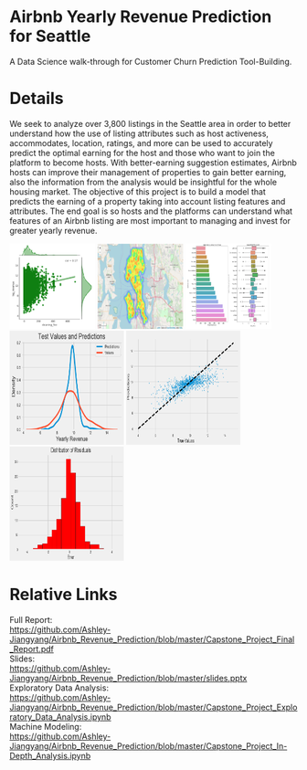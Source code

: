 # Airbnb Yearly Revenue Prediction for Seattle
A Data Science walk-through for Customer Churn Prediction Tool-Building.

# Details
We seek to analyze over 3,800 listings in the Seattle area in order to better understand how the use of listing attributes such as host activeness, accommodates, location, ratings, and more can be used to accurately predict the optimal earning for the host and those who want to join the platform to become hosts. With better-earning suggestion estimates, Airbnb hosts can improve their management of properties to gain better earning, also the information from the analysis would be insightful for the whole housing market. The objective of this project is to build a model that predicts the earning of a property taking into account listing features and attributes. The end goal is so hosts and the platforms can understand what features of an Airbnb listing are most important to managing and invest for greater yearly revenue.

<img src="https://github.com/Ashley-Jiangyang/Airbnb_Revenue_Prediction/blob/master/pics/1.png" width="150" height="150">

<img src="https://github.com/Ashley-Jiangyang/Airbnb_Revenue_Prediction/blob/master/pics/2.png" width="150" height="150">
<img src="https://github.com/Ashley-Jiangyang/Airbnb_Revenue_Prediction/blob/master/pics/3.png" width="150" height="150">
<img src="https://github.com/Ashley-Jiangyang/Airbnb_Revenue_Prediction/blob/master/pics/4.png" width="200" height="200">
<img src="https://github.com/Ashley-Jiangyang/Airbnb_Revenue_Prediction/blob/master/pics/5.png" width="200" height="200">
<img src="https://github.com/Ashley-Jiangyang/Airbnb_Revenue_Prediction/blob/master/pics/6.png" width="200" height="200">


# Relative Links
Full Report: <br>https://github.com/Ashley-Jiangyang/Airbnb_Revenue_Prediction/blob/master/Capstone_Project_Final_Report.pdf<br>
Slides: <br>https://github.com/Ashley-Jiangyang/Airbnb_Revenue_Prediction/blob/master/slides.pptx<br>
Exploratory Data Analysis:<br>https://github.com/Ashley-Jiangyang/Airbnb_Revenue_Prediction/blob/master/Capstone_Project_Exploratory_Data_Analysis.ipynb<br>
Machine Modeling:<br>https://github.com/Ashley-Jiangyang/Airbnb_Revenue_Prediction/blob/master/Capstone_Project_In-Depth_Analysis.ipynb

